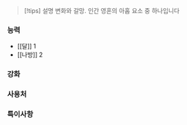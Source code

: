 

> [!tips] 설명
> 변화와 갈망. 인간 영혼의 아홉 요소 중 하나입니다


### 능력

- [[달]] 1
- [[나방]] 2

### 강화 



### 사용처


### 특이사항
